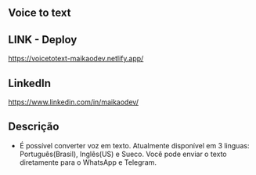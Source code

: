 ## Voice to text

## LINK - Deploy

https://voicetotext-maikaodev.netlify.app/

## LinkedIn

https://www.linkedin.com/in/maikaodev/

## Descrição

- É possível converter voz em texto. Atualmente disponível em 3 linguas: Português(Brasil), Inglês(US) e Sueco. Você pode enviar o texto diretamente para o WhatsApp e Telegram.
